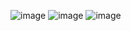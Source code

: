 ![image](https://github.com/user-attachments/assets/a7d6c50f-38ec-4874-a1f2-0c1a17051270)
![image](https://github.com/user-attachments/assets/7a5b0c18-fa78-4619-b470-720c95b00dc3)
![image](https://github.com/user-attachments/assets/97bf40fd-48c4-4fc0-abbd-98c9b413027e)


